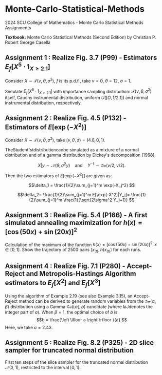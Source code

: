 # Monte-Carlo-Statistical-Methods
2024 SCU College of Mathematics - Monte Carlo Statistical Methods Assignments

**Textbook:** Monte Carlo Statistical Methods (Second Edition) by Christian P. Robert George Casella

## Assignment 1 : Realize Fig. 3.7 (P99) - Estimators $E_f[X^5 \cdot 1_{X\ge 2.1}]$
Consider $X \sim \mathcal{T} (\nu ,\theta ,\sigma ^2)$, $f$ is its p.d.f., take $\nu=0$, $\theta=12$, $\sigma=1$.

Simulate $E_f[X^5 \cdot 1_{X\ge 2.1}]$ with importance sampling distribution: $\mathcal{T} (\nu ,\theta ,\sigma ^2)$ itself, Cauchy instrumental distribution, uniform $U([O, 1/2.1])$ and normal instrumental distribution, respectively.

## Assignment 2 : Realize Fig. 4.5 (P132) - Estimators of $E[\exp(-X^2)]$
Consider $X \sim \mathcal{T} (\nu ,\theta ,\sigma ^2)$, take $(\nu ,\theta ,\sigma )=(4.6,0,1)$.

TheStudent'stdistributioncanbe simulated as a mixture of a normal distribution and of a gamma distribution by Dickey's decomposition (1968),

$$X|y \sim \mathcal{N}(\theta,\sigma^2y) \quad \mathrm{and} \quad Y^{-1} \sim \mathcal{Ga}(\nu/2, \nu/2) .$$

Then the two estimators of $E[\exp(-X^2)]$ are given as:

$$\delta_1 = \frac{1}{2}\sum_{j=1}^m \exp(-X_j^2) $$

$$\delta_2=  \frac{1}{2}\sum_{j=1}^m E[\exp(-X^2)|Y_j]= \frac{1}{2}\sum_{j=1}^m \frac{1}{\sqrt{2\sigma^2 Y_j+1}} $$

## Assignment 3 : Realize Fig. 5.4 (P166) - A first simulated annealing maximization for $h(x) = [\cos(50x) + \sin(20x)]^2$

Calculation of the maximum of the function $h(x) = [\cos(50x) + \sin(20x)]^2 , x \in [0,1]$. Show the trajectory of 2500 pairs $(x_{(t)}, h(x_{(t)})$ for each runs.

## Assignment 4 : Realize Fig. 7.1 (P280) - Accept- Reject and Metropolis-Hastings Algorithm estimators to $E_f[X^2]$ and $E_f[X^3]$

Using the algorithm of Example 2.19 (see also Example 3.15), an Accept-Reject method can be derived to generate random variables from the $\mathcal{Ga}(\alpha,\beta)$ distribution using a Gamma $\mathcal{Ga}(\left \lfloor a \right \rfloor  ,b)$ candidate (where laJdenotes the integer part of $a$). When $\beta = 1$, the optimal choice of $b$ is
$$b = \frac{\left \lfloor a \right \rfloor }{a}.$$
Here, we take $a=2.43$.

## Assignment 5 : Realize Fig. 8.2 (P325) - 2D slice sampler for truncated normal distribution

First ten steps of the slice sampler for the truncated normal distribution $\mathcal{N}(3,1)$, restricted to the interval $[0, 1]$.
